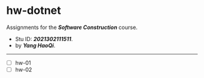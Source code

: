 # hw-dotnet
Assignments for the ***Software Construction*** course. 
- Stu ID: ***2021302111511***. 
- by ***Yang HaoQi***.
---
- [ ] hw-01
- [ ] hw-02
